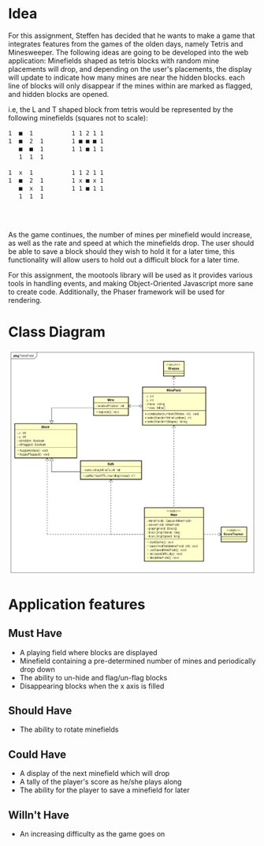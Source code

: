 # Idea
For this assignment, Steffen has decided that he wants to make a game that integrates features 
from the games of the olden days, namely Tetris and Minesweeper. The following ideas are going 
to be developed into the web application: Minefields shaped as tetris blocks with random mine 
placements will drop, and depending on the user's placements, the display will update to indicate
how many mines are near the hidden blocks. each line of blocks will only disappear if the mines 
within are marked as flagged, and hidden blocks are opened.

i.e, the L and T shaped block from tetris would be represented by the following minefields (squares not to scale):

```
1  ■  1           1 1 2 1 1
1  ■  2  1        1 ■ ■ ■ 1
   ■  ■  1        1 1 ■ 1 1
   1  1  1             
             
1  x  1           1 1 2 1 1
1  ■  2  1        1 x ■ x 1
   ■  x  1        1 1 ■ 1 1
   1  1  1                          
 
 
 
```
As the game continues, the number of mines per minefield would increase, 
as well as the rate and speed at which the minefields drop.
The user should be able to save a block should they wish to hold it for a later time,
this functionality will allow users to hold out a difficult block for a later time.

For this assignment, the mootools library will be used as it provides various tools in handling
events, and making Object-Oriented Javascript more sane to create code. Additionally, the Phaser
framework will be used for rendering.

# Class Diagram 
![Class Diagram](Class%20Diagram.png)

# Application features

## Must Have
* A playing field where blocks are displayed
* Minefield containing a pre-determined number of mines and periodically drop down
* The ability to un-hide and flag/un-flag blocks
* Disappearing blocks when the x axis is filled
## Should Have
* The ability to rotate minefields
## Could Have
* A display of the next minefield which will drop
* A tally of the player's score as he/she plays along
* The ability for the player to save a minefield for later
## Willn't Have
* An increasing difficulty as the game goes on